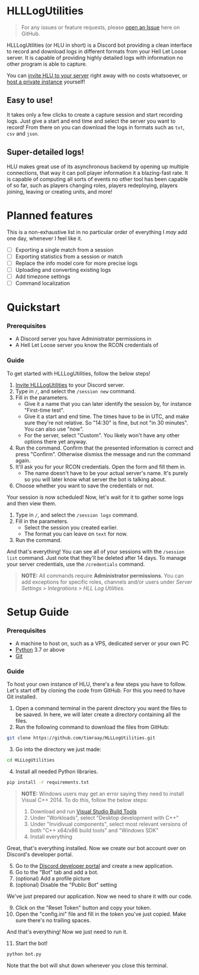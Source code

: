 # HLLLogUtilities

> For any issues or feature requests, please [open an Issue](https://github.com/timraay/HLLLogUtilities/issues) here on GitHub.

HLLLogUtilities (or HLU in short) is a Discord bot providing a clean interface to record and download logs in different formats from your Hell Let Loose server. It is capable of providing highly detailed logs with information no other program is able to capture.

You can [invite HLU to your server](https://discord.com/oauth2/authorize?client_id=1033779011005980773&scope=bot+applications.commands&permissions=35840) right away with no costs whatsoever, or [host a private instance](#setup-guide) yourself!

## Easy to use!

It takes only a few clicks to create a capture session and start recording logs. Just give a start and end time and select the server you want to record! From there on you can download the logs in formats such as `txt`, `csv` and `json`.

## Super-detailed logs!

HLU makes great use of its asynchronous backend by opening up multiple connections, that way it can poll player information it a blazing-fast rate. It is capable of computing all sorts of events no other tool has been capable of so far, such as players changing roles, players redeploying, players joining, leaving or creating units, and more!

# Planned features

This is a non-exhaustive list in no particular order of everything I *may* add one day, whenever I feel like it.

- [ ] Exporting a single match from a session
- [ ] Exporting statistics from a session or match
- [ ] Replace the info model core for more precise logs
- [ ] Uploading and converting existing logs
- [ ] Add timezone settings
- [ ] Command localization

# Quickstart

### Prerequisites
- A Discord server you have Administrator permissions in
- A Hell Let Loose server you know the RCON credentials of

### Guide

To get started with HLLLogUtilities, follow the below steps!

1. [Invite HLLLogUtilities](https://discord.com/oauth2/authorize?client_id=1033779011005980773&scope=bot+applications.commands&permissions=35840) to your Discord server.
2. Type in `/`, and select the `/session new` command.
3. Fill in the parameters.
    - Give it a name that you can later identify the session by, for instance "First-time test".
    - Give it a start and end time. The times have to be in UTC, and make sure they're not relative. So "14:30" is fine, but not "in 30 minutes". You can also use "now".
    - For the server, select "Custom". You likely won't have any other options there yet anyway.
4. Run the command. Confirm that the presented information is correct and press "Confirm". Otherwise dismiss the message and run the command again.
5. It'll ask you for your RCON credentials. Open the form and fill them in. 
    - The name doesn't have to be your actual server's name. It's purely so you will later know what server the bot is talking about.
6. Choose whether you want to save the credentials or not.

Your session is now scheduled! Now, let's wait for it to gather some logs and then view them.

1. Type in `/`, and select the `/session logs` command.
2. Fill in the parameters.
    - Select the session you created earlier.
    - The format you can leave on `text` for now.
3. Run the command.

And that's everything! You can see all of your sessions with the `/session list` command. Just note that they'll be deleted after 14 days. To manage your server credentials, use the `/credentials` command.

> **NOTE:** All commands require **Administrator permissions**. You can add exceptions for specific roles, channels and/or users under *Server Settings > Integrations > HLL Log Utilities*.

# Setup Guide

### Prerequisites
- A machine to host on, such as a VPS, dedicated server or your own PC
- [Python](https://www.python.org/downloads) 3.7 or above
- [Git](https://git-scm.com/downloads)

### Guide

To host your own instance of HLU, there's a few steps you have to follow. Let's start off by cloning the code from GitHub. For this you need to have Git installed.

1. Open a command terminal in the parent directory you want the files to be saaved. In here, we will later create a directory containing all the files.
2. Run the following command to download the files from GitHub:
```sh
git clone https://github.com/timraay/HLLLogUtilities.git
```
3. Go into the directory we just made:
```sh
cd HLLLogUtilities
```
4. Install all needed Python libraries.
```sh
pip install -r requirements.txt
```

> **NOTE:** Windows users may get an error saying they need to install Visual C++ 2014. To do this, follow the below steps:
> 1. Download and run [Visual Studio Build Tools](https://visualstudio.microsoft.com/downloads/#build-tools-for-visual-studio-2022)
> 2. Under "Workloads", select "Desktop development with C++"
> 3. Under "Invidivual components", select most relevant versions of both "C++ x64/x86 build tools" and "Windows SDK"
> 4. Install everything

Great, that's everything installed. Now we create our bot account over on Discord's developer portal.

5. Go to the [Discord developer portal](https://discord.com/developers/applications) and create a new application.
6. Go to the "Bot" tab and add a bot.
7. (optional) Add a profile picture
8. (optional) Disable the "Public Bot" setting

We've just prepared our application. Now we need to share it with our code.

9. Click on the "Reset Token" button and copy your token.
10. Open the "config.ini" file and fill in the token you've just copied. Make sure there's no trailing spaces.

And that's everything! Now we just need to run it.

11. Start the bot!
```sh
python bot.py
```

Note that the bot will shut down whenever you close this terminal.
